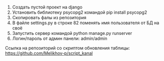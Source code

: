 1. Создать пустой проект на django
2. Установить библиотеку psycopg2 командой pip install psycopg2
3. Скопировать фалы из репозитория
4. В файле settings.py в строке 82 поменять имя пользователя от БД на своё
5. Запустить сервер командой python manage.py runserver
6. Логин/пароль от админ панели: admin/admin

Ссылка на репозиторий со скриптом обновления таблицы: https://github.com/Melikhov-p/script_kanal
